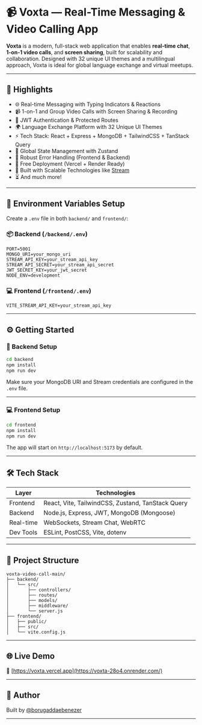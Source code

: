 # 📹 Voxta — Real-Time Messaging & Video Calling App

**Voxta** is a modern, full-stack web application that enables **real-time chat**, **1-on-1 video calls**, and **screen sharing**, built for scalability and collaboration. Designed with 32 unique UI themes and a multilingual approach, Voxta is ideal for global language exchange and virtual meetups.

---

## 🌟 Highlights

- 🌐 Real-time Messaging with Typing Indicators & Reactions
- 📹 1-on-1 and Group Video Calls with Screen Sharing & Recording
- 🔐 JWT Authentication & Protected Routes
- 🌍 Language Exchange Platform with 32 Unique UI Themes
- ⚡ Tech Stack: React + Express + MongoDB + TailwindCSS + TanStack Query
- 🧠 Global State Management with Zustand
- 🚨 Robust Error Handling (Frontend & Backend)
- 🚀 Free Deployment (Vercel + Render Ready)
- 🎯 Built with Scalable Technologies like [Stream](https://getstream.io/)
- ⏳ And much more!

---

## 🧪 Environment Variables Setup

Create a `.env` file in both `backend/` and `frontend/`:

### 📦 Backend (`/backend/.env`)
```env
PORT=5001
MONGO_URI=your_mongo_uri
STREAM_API_KEY=your_stream_api_key
STREAM_API_SECRET=your_stream_api_secret
JWT_SECRET_KEY=your_jwt_secret
NODE_ENV=development
````

### 💻 Frontend (`/frontend/.env`)

```env
VITE_STREAM_API_KEY=your_stream_api_key
```

---

## ⚙️ Getting Started

### 🔧 Backend Setup

```bash
cd backend
npm install
npm run dev
```

Make sure your MongoDB URI and Stream credentials are configured in the `.env` file.

---

### 💻 Frontend Setup

```bash
cd frontend
npm install
npm run dev
```

The app will start on `http://localhost:5173` by default.

---

## 🛠️ Tech Stack

| Layer     | Technologies                                      |
| --------- | ------------------------------------------------- |
| Frontend  | React, Vite, TailwindCSS, Zustand, TanStack Query |
| Backend   | Node.js, Express, JWT, MongoDB (Mongoose)         |
| Real-time | WebSockets, Stream Chat, WebRTC                   |
| Dev Tools | ESLint, PostCSS, Vite, dotenv                     |

---

## 📁 Project Structure

```
voxta-video-call-main/
├── backend/
│   └── src/
│       ├── controllers/
│       ├── routes/
│       ├── models/
│       ├── middleware/
│       └── server.js
├── frontend/
│   ├── public/
│   ├── src/
│   └── vite.config.js
```

---

## 🌐 Live Demo

🔗 [https://voxta.vercel.app](https://voxta-28o4.onrender.com/)

---

## 👤 Author

Built by [@borugaddaebenezer](https://github.com/borugaddaebenezer)

---
